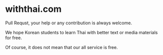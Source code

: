 # withthai.com

Pull Requst, your help or any contribution is always welcome.

We hope Korean students to learn Thai with better text or media materials for free.

Of course, it does not mean that our all service is free.
